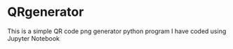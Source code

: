 # QRgenerator
This is a simple QR code png generator python program 
I have coded using Jupyter Notebook
